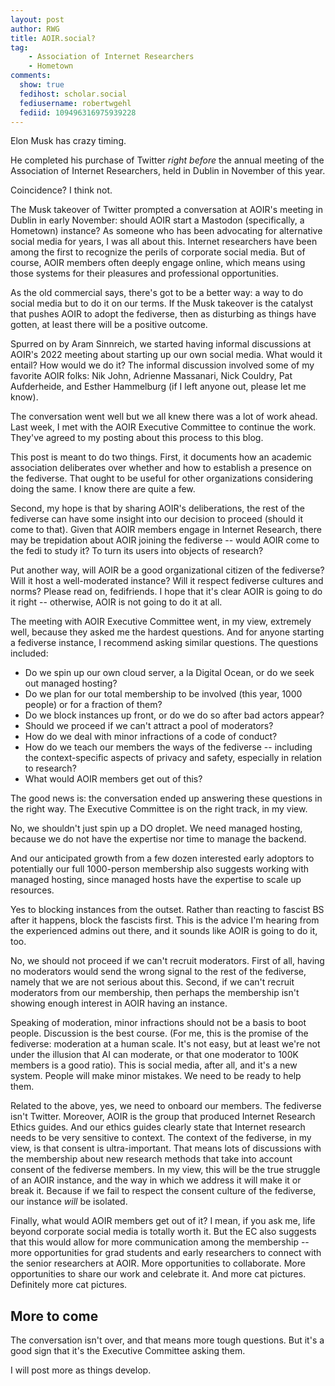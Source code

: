 ```yaml
---
layout: post
author: RWG
title: AOIR.social?
tag:
    - Association of Internet Researchers
    - Hometown
comments: 
  show: true
  fedihost: scholar.social
  fediusername: robertwgehl
  fediid: 109496316975939228
---
```

Elon Musk has crazy timing.

He completed his purchase of Twitter *right before* the annual meeting of the Association of Internet Researchers, held in Dublin in November of this year.

Coincidence? I think not.

The Musk takeover of Twitter prompted a conversation at AOIR's meeting in Dublin in early November: should AOIR start a Mastodon (specifically, a Hometown) instance? As someone who has been advocating for alternative social media for years, I was all about this. Internet researchers have been among the first to recognize the perils of corporate social media. But of course, AOIR members often deeply engage online, which means using those systems for their pleasures and professional opportunities.

As the old commercial says, there's got to be a better way: a way to do social media but to do it on our terms. If the Musk takeover is the catalyst that pushes AOIR to adopt the fediverse, then as disturbing as things have gotten, at least there will be a positive outcome.

Spurred on by Aram Sinnreich, we started having informal discussions at AOIR's 2022 meeting about starting up our own social media. What would it entail? How would we do it? The informal discussion involved some of my favorite AOIR folks: Nik John, Adrienne Massanari, Nick Couldry, Pat Aufderheide, and Esther Hammelburg (if I left anyone out, please let me know).

The conversation went well but we all knew there was a lot of work ahead. Last week, I met with the AOIR Executive Committee to continue the work. They've agreed to my posting about this process to this blog.

This post is meant to do two things. First, it documents how an academic association deliberates over whether and how to establish a presence on the fediverse. That ought to be useful for other organizations considering doing the same. I know there are quite a few.

Second, my hope is that by sharing AOIR's deliberations, the rest of the fediverse can have some insight into our decision to proceed (should it come to that). Given that AOIR members engage in Internet Research, there may be trepidation about AOIR joining the fediverse -- would AOIR come to the fedi to study it? To turn its users into objects of research?

Put another way, will AOIR be a good organizational citizen of the fediverse? Will it host a well-moderated instance? Will it respect fediverse cultures and norms? Please read on, fedifriends. I hope that it's clear AOIR is going to do it right -- otherwise, AOIR is not going to do it at all.

<!-- more -->

The meeting with AOIR Executive Committee went, in my view, extremely well, because they asked me the hardest questions. And for anyone starting a fediverse instance, I recommend asking similar questions. The questions included:
* Do we spin up our own cloud server, a la Digital Ocean, or do we seek out managed hosting?
* Do we plan for our total membership to be involved (this year, 1000 people) or for a fraction of them?
* Do we block instances up front, or do we do so after bad actors appear?
* Should we proceed if we can't attract a pool of moderators?
* How do we deal with minor infractions of a code of conduct?
* How do we teach our members the ways of the fediverse -- including the context-specific aspects of privacy and safety, especially in relation to research?
* What would AOIR members get out of this?

The good news is: the conversation ended up answering these questions in the right way. The Executive Committee is on the right track, in my view.

No, we shouldn't just spin up a DO droplet. We need managed hosting, because we do not have the expertise nor time to manage the backend.

And our anticipated growth from a few dozen interested early adoptors to potentially our full 1000-person membership also suggests working with managed hosting, since managed hosts have the expertise to scale up resources.

Yes to blocking instances from the outset. Rather than reacting to fascist BS after it happens, block the fascists first. This is the advice I'm hearing from the experienced admins out there, and it sounds like AOIR is going to do it, too.

No, we should not proceed if we can't recruit moderators. First of all, having no moderators would send the wrong signal to the rest of the fediverse, namely that we are not serious about this. Second, if we can't recruit moderators from our membership, then perhaps the membership isn't showing enough interest in AOIR having an instance.

Speaking of moderation, minor infractions should not be a basis to boot people. Discussion is the best course. (For me, this is the promise of the fediverse: moderation at a human scale. It's not easy, but at least we're not under the illusion that AI can moderate, or that one moderator to 100K members is a good ratio). This is social media, after all, and it's a new system. People will make minor mistakes. We need to be ready to help them.

Related to the above, yes, we need to onboard our members. The fediverse isn't Twitter. Moreover, AOIR is the group that produced Internet Research Ethics guides. And our ethics guides clearly state that Internet research needs to be very sensitive to context. The context of the fediverse, in my view, is that consent is ultra-important. That means lots of discussions with the membership about new research methods that take into account consent of the fediverse members. In my view, this will be the true struggle of an AOIR instance, and the way in which we address it will make it or break it. Because if we fail to respect the consent culture of the fediverse, our instance *will* be isolated.

Finally, what would AOIR members get out of it? I mean, if you ask me, life beyond corporate social media is totally worth it. But the EC also suggests that this would allow for more communication among the membership -- more opportunities for grad students and early researchers to connect with the senior researchers at AOIR. More opportunities to collaborate. More opportunities to share our work and celebrate it. And more cat pictures. Definitely more cat pictures.

## More to come

The conversation isn't over, and that means more tough questions. But it's a good sign that it's the Executive Committee asking them.

I will post more as things develop.

